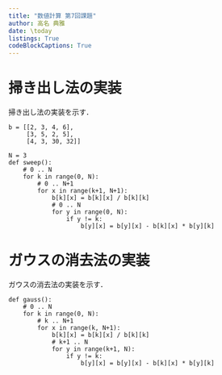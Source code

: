 ```yaml
---
title: "数値計算 第7回課題"
author: 高名 典雅
date: \today
listings: True
codeBlockCaptions: True
---
```


# 掃き出し法の実装
掃き出し法の実装を示す．
```{.python caption="掃き出し法の実装"}
b = [[2, 3, 4, 6],
     [3, 5, 2, 5],
     [4, 3, 30, 32]]

N = 3
def sweep():
    # 0 .. N
    for k in range(0, N):
        # 0 .. N+1
        for x in range(k+1, N+1):
            b[k][x] = b[k][x] / b[k][k]
            # 0 .. N
            for y in range(0, N):
                if y != k:
                    b[y][x] = b[y][x] - b[k][x] * b[y][k]
```


# ガウスの消去法の実装
ガウスの消去法の実装を示す．
```{.python caption="ガウスの消去法の実装"}
def gauss():
    # 0 .. N
    for k in range(0, N):
        # k .. N+1
        for x in range(k, N+1):
            b[k][x] = b[k][x] / b[k][k]
            # k+1 .. N
            for y in range(k+1, N):
                if y != k:
                    b[y][x] = b[y][x] - b[k][x] * b[y][k]
```

